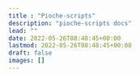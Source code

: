 ```yaml
---
title : "Pioche-scripts"
description: "pioche-scripts docs"
lead: ""
date: 2022-05-26T08:48:45+00:00
lastmod: 2022-05-26T08:48:45+00:00
draft: false
images: []
---
```

